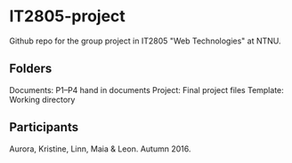 # IT2805-project

Github repo for the group project in IT2805 "Web Technologies" at NTNU.

## Folders

Documents: P1–P4 hand in documents
Project: Final project files
Template: Working directory

## Participants

Aurora, Kristine, Linn, Maia & Leon. Autumn 2016.


